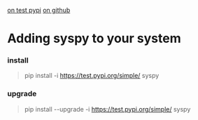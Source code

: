 [on test pypi](https://test.pypi.org/project/syspy/)
[on github](https://github.com/mrgarelli/PySys)

# Adding syspy to your system

### install
> pip install -i https://test.pypi.org/simple/ syspy

### upgrade
> pip install --upgrade -i https://test.pypi.org/simple/ syspy
